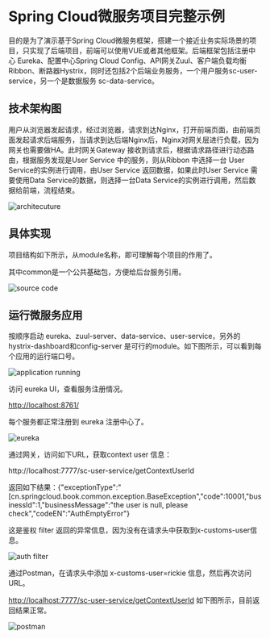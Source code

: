 # Spring Cloud微服务项目完整示例

目的是为了演示基于Spring Cloud微服务框架，搭建一个接近业务实际场景的项目，只实现了后端项目，前端可以使用VUE或者其他框架。后端框架包括注册中心 Eureka、配置中心Spring Cloud Config、API网关Zuul、客户端负载均衡Ribbon、断路器Hystrix，同时还包括2个后端业务服务，一个用户服务sc-user-service，另一个是数据服务 sc-data-service。

## 技术架构图

用户从浏览器发起请求，经过浏览器，请求到达Nginx，打开前端页面，由前端页面发起请求后端服务，当请求到达后端Nginx后，Nginx对网关层进行负载，因为网关也需要做HA。此时网关Gateway 接收到请求后，根据请求路径进行动态路由，根据服务发现是User Service 中的服务，则从Ribbon 中选择一台 User Service的实例进行调用，由User Service 返回数据，如果此时User Service 需要使用Data Service的数据，则选择一台Data Service的实例进行调用，然后数据给前端，流程结束。

![architecuture](https://raw.githubusercontent.com/rickiechina/Spring-Cloud-Full-Demo/master/images/architecture.png)

## 具体实现

项目结构如下所示，从module名称，即可理解每个项目的作用了。

其中common是一个公共基础包，方便给后台服务引用。

![source code](https://raw.githubusercontent.com/rickiechina/Spring-Cloud-Full-Demo/master/images/source-code.png)

## 运行微服务应用

按顺序启动 eureka、zuul-server、data-service、user-service，另外的hystrix-dashboard和config-server 是可行的module。如下图所示，可以看到每个应用的运行端口号。

![application running](https://raw.githubusercontent.com/rickiechina/Spring-Cloud-Full-Demo/master/images/application-run.png)

访问 eureka UI，查看服务注册情况。

<http://localhost:8761/>

每个服务都正常注册到 eureka 注册中心了。

![eureka](https://raw.githubusercontent.com/rickiechina/Spring-Cloud-Full-Demo/master/images/eureka.png)

通过网关，访问如下URL，获取context user 信息：

http://localhost:7777/sc-user-service/getContextUserId

返回如下结果：{"exceptionType":"[cn.springcloud.book.common.exception.BaseException","code":10001,"businessId":1,"businessMessage":"the user is null, please check","codeEN":"AuthEmptyError"}

这是鉴权 filter 返回的异常信息，因为没有在请求头中获取到x-customs-user信息。

![auth filter](https://raw.githubusercontent.com/rickiechina/Spring-Cloud-Full-Demo/master/images/auth-filter.png)

通过Postman，在请求头中添加 x-customs-user=rickie 信息，然后再次访问URL。

<http://localhost:7777/sc-user-service/getContextUserId>
如下图所示，目前返回结果正常。

![postman](https://raw.githubusercontent.com/rickiechina/Spring-Cloud-Full-Demo/master/images/postman.png)